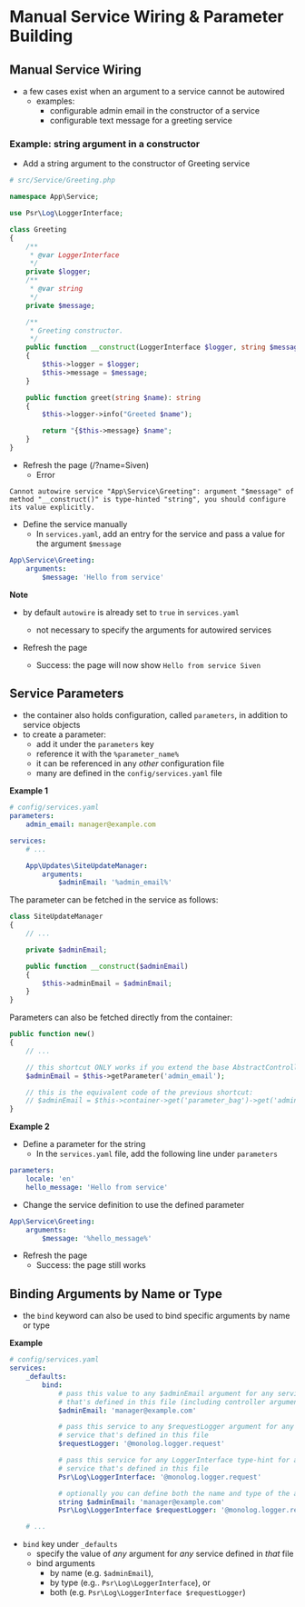 # Manual Service Wiring & Parameter Building

## Manual Service Wiring
- a few cases exist when an argument to a service cannot be autowired
	- examples:
		- configurable admin email in the constructor of a service
		- configurable text message for a greeting service

### Example: string argument in a constructor
- Add a string argument to the constructor of Greeting service
```php
# src/Service/Greeting.php

namespace App\Service;

use Psr\Log\LoggerInterface;

class Greeting
{
    /**
     * @var LoggerInterface
     */
    private $logger;
    /**
     * @var string
     */
    private $message;

    /**
     * Greeting constructor.
     */
    public function __construct(LoggerInterface $logger, string $message)
    {
        $this->logger = $logger;
        $this->message = $message;
    }

    public function greet(string $name): string
    {
        $this->logger->info("Greeted $name");

        return "{$this->message} $name";
    }
}
```
- Refresh the page (/?name=Siven)
	- Error
```
Cannot autowire service "App\Service\Greeting": argument "$message" of method "__construct()" is type-hinted "string", you should configure its value explicitly.
```
- Define the service manually
	- In `services.yaml`, add an entry for the service and pass a value for the argument `$message`
```yaml
App\Service\Greeting:
    arguments:
        $message: 'Hello from service'
```

**Note**
- by default `autowire` is already set to `true` in `services.yaml`
	- not necessary to specify the arguments for autowired services

- Refresh the page
	- Success: the page will now show `Hello from service Siven`

## Service Parameters
- the container also holds configuration, called `parameters`, in addition to service objects
- to create a parameter:
	- add it under the `parameters` key
	- reference it with the `%parameter_name%`
	- it can be referenced in any *other* configuration file
	- many are defined in the `config/services.yaml` file

**Example 1**
```yml
# config/services.yaml
parameters:
    admin_email: manager@example.com

services:
    # ...

    App\Updates\SiteUpdateManager:
        arguments:
            $adminEmail: '%admin_email%'

```

The parameter can be fetched in the service as follows:
```php
class SiteUpdateManager
{
    // ...

    private $adminEmail;

    public function __construct($adminEmail)
    {
        $this->adminEmail = $adminEmail;
    }
}

```

Parameters can also be fetched directly from the container:
```php
public function new()
{
    // ...

    // this shortcut ONLY works if you extend the base AbstractController
    $adminEmail = $this->getParameter('admin_email');

    // this is the equivalent code of the previous shortcut:
    // $adminEmail = $this->container->get('parameter_bag')->get('admin_email');
}

```

**Example 2**
- Define a parameter for the string
	- In the `services.yaml` file, add the following line under `parameters`
```yaml
parameters:
    locale: 'en'
    hello_message: 'Hello from service'
```
- Change the service definition to use the defined parameter

```yaml
App\Service\Greeting:
    arguments:
        $message: '%hello_message%'
```

- Refresh the page
	- Success: the page still works

## Binding Arguments by Name or Type
- the `bind` keyword can also be used to bind specific arguments by name or type

**Example**
```yaml
# config/services.yaml
services:
    _defaults:
        bind:
            # pass this value to any $adminEmail argument for any service
            # that's defined in this file (including controller arguments)
            $adminEmail: 'manager@example.com'

            # pass this service to any $requestLogger argument for any
            # service that's defined in this file
            $requestLogger: '@monolog.logger.request'

            # pass this service for any LoggerInterface type-hint for any
            # service that's defined in this file
            Psr\Log\LoggerInterface: '@monolog.logger.request'

            # optionally you can define both the name and type of the argument to match
            string $adminEmail: 'manager@example.com'
            Psr\Log\LoggerInterface $requestLogger: '@monolog.logger.request'

    # ...

```
- `bind` key under `_defaults`
	- specify the value of *any* argument for *any* service defined in *that* file
	- bind arguments 
		- by name (e.g. `$adminEmail`),
		- by type (e.g.. `Psr\Log\LoggerInterface`), or 
		- both (e.g. `Psr\Log\LoggerInterface $requestLogger`)
